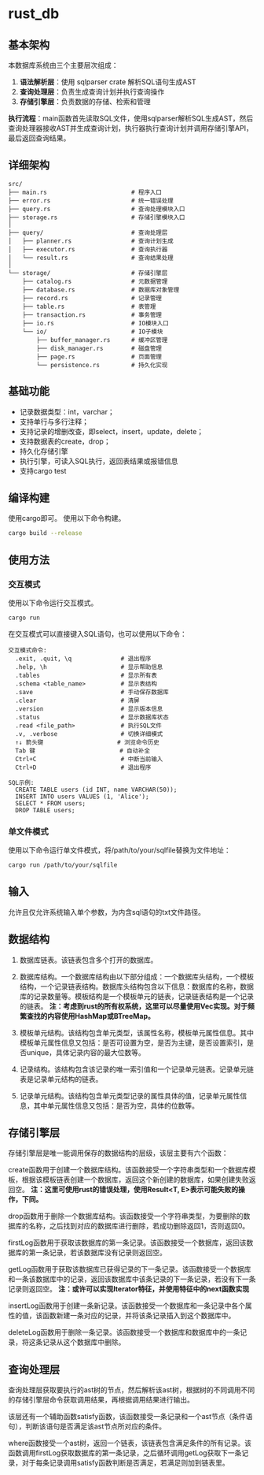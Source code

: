# rust_db

## 基本架构

本数据库系统由三个主要层次组成：

1. **语法解析层**：使用 sqlparser crate 解析SQL语句生成AST
2. **查询处理层**：负责生成查询计划并执行查询操作
3. **存储引擎层**：负责数据的存储、检索和管理

**执行流程**：main函数首先读取SQL文件，使用sqlparser解析SQL生成AST，然后查询处理器接收AST并生成查询计划，执行器执行查询计划并调用存储引擎API，最后返回查询结果。

## 详细架构

```text
src/
├── main.rs                        # 程序入口
├── error.rs                       # 统一错误处理
├── query.rs                       # 查询处理模块入口
├── storage.rs                     # 存储引擎模块入口
│
├── query/                         # 查询处理层
│   ├── planner.rs                 # 查询计划生成
│   ├── executor.rs                # 查询执行器
│   └── result.rs                  # 查询结果处理
│
└── storage/                       # 存储引擎层
    ├── catalog.rs                 # 元数据管理
    ├── database.rs                # 数据库对象管理
    ├── record.rs                  # 记录管理
    ├── table.rs                   # 表管理
    ├── transaction.rs             # 事务管理
    ├── io.rs                      # IO模块入口
    └── io/                        # IO子模块
        ├── buffer_manager.rs      # 缓冲区管理
        ├── disk_manager.rs        # 磁盘管理
        ├── page.rs                # 页面管理
        └── persistence.rs         # 持久化实现
```

## 基础功能

- 记录数据类型：int，varchar；
- 支持单行与多行注释；
- 支持记录的增删改查，即select，insert，update，delete；
- 支持数据表的create，drop；
- 持久化存储引擎
- 执行引擎，可读入SQL执行，返回表结果或报错信息
- 支持cargo test

## 编译构建

使用cargo即可。
使用以下命令构建。

```bash
cargo build --release
```

## 使用方法

### 交互模式

使用以下命令运行交互模式。

```bash
cargo run
```

在交互模式可以直接键入SQL语句，也可以使用以下命令：

```text
交互模式命令:
  .exit, .quit, \q              # 退出程序
  .help, \h                     # 显示帮助信息
  .tables                       # 显示所有表
  .schema <table_name>          # 显示表结构
  .save                         # 手动保存数据库
  .clear                        # 清屏
  .version                      # 显示版本信息
  .status                       # 显示数据库状态
  .read <file_path>             # 执行SQL文件
  .v, .verbose                  # 切换详细模式
  ↑↓ 箭头键                     # 浏览命令历史
  Tab 键                        # 自动补全
  Ctrl+C                        # 中断当前输入
  Ctrl+D                        # 退出程序

SQL示例:
  CREATE TABLE users (id INT, name VARCHAR(50));
  INSERT INTO users VALUES (1, 'Alice');
  SELECT * FROM users;
  DROP TABLE users;
```

### 单文件模式

使用以下命令运行单文件模式，将/path/to/your/sqlfile替换为文件地址：

```bash
cargo run /path/to/your/sqlfile
```

## 输入

允许且仅允许系统输入单个参数，为内含sql语句的txt文件路径。

## 数据结构

1. 数据库链表。该链表包含多个打开的数据库。

2. 数据库结构。一个数据库结构由以下部分组成：一个数据库头结构，一个模板结构，一个记录链表结构。数据库头结构包含以下信息：数据库的名称，数据库的记录数量等。模板结构是一个模板单元的链表，记录链表结构是一个记录的链表。
**注：考虑到rust的所有权系统，这里可以尽量使用Vec实现。对于频繁查找的内容使用HashMap或BTreeMap。**

3. 模板单元结构。该结构包含单元类型，该属性名称，模板单元属性信息。其中模板单元属性信息又包括：是否可设置为空，是否为主键，是否设置索引，是否unique，具体记录内容的最大位数等。

4. 记录结构。该结构包含该记录的唯一索引值和一个记录单元链表。记录单元链表是记录单元结构的链表。

5. 记录单元结构。该结构包含单元类型记录的属性具体的值，记录单元属性信息，其中单元属性信息又包括：是否为空，具体的位数等。

## 存储引擎层

存储引擎层是唯一能调用保存的数据结构的层级，该层主要有六个函数：

create函数用于创建一个数据库结构。该函数接受一个字符串类型和一个数据库模板，根据该模板链表创建一个数据库，返回这个新创建的数据库，如果创建失败返回空。
**注：这里可使用rust的错误处理，使用Result<T, E>表示可能失败的操作，下同。**

drop函数用于删除一个数据库结构。该函数接受一个字符串类型，为要删除的数据库的名称，之后找到对应的数据库进行删除，若成功删除返回1，否则返回0。

firstLog函数用于获取该数据库的第一条记录。该函数接受一个数据库，返回该数据库的第一条记录，若该数据库没有记录则返回空。

getLog函数用于获取该数据库已获得记录的下一条记录。该函数接受一个数据库和一条该数据库中的记录，返回该数据库中该条记录的下一条记录，若没有下一条记录则返回空。
**注：或许可以实现Iterator特征，并使用特征中的next函数实现**

insertLog函数用于创建一条新记录。该函数接受一个数据库和一条记录中各个属性的值，该函数新建一条对应的记录，并将该条记录插入到这个数据库中。

deleteLog函数用于删除一条记录。该函数接受一个数据库和数据库中的一条记录，将这条记录从这个数据库中删除。

## 查询处理层

查询处理层获取要执行的ast树的节点，然后解析该ast树，根据树的不同调用不同的存储引擎层命令获取调用结果，再根据调用结果进行输出。

该层还有一个辅助函数satisfy函数，该函数接受一条记录和一个ast节点（条件语句），判断该语句是否满足该ast节点所对应的条件。

where函数接受一个ast树，返回一个链表，该链表包含满足条件的所有记录。该函数调用firstLog获取数据库的第一条记录，之后循环调用getLog获取下一条记录，对于每条记录调用satisfy函数判断是否满足，若满足则加到链表里。

